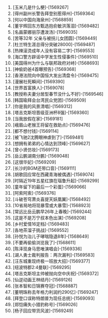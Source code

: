 
1. [玉米几是什么梗]-[1569267]
1. [得州副州长警告拜登别惹得州]-[1569364]
1. [何以中国向海泉州]-[1568859]
1. [董宇辉回东方甄选抱俞敏洪落泪]-[1569482]
1. [名画蒙娜丽莎遭泼汤]-[1569035]
1. [苦等32年 父亲与被拐儿女团圆]-[1569449]
1. [杜兰特生涯总得分突破28000]-[1569487]
1. [热辣滚烫成年人没有容易二字]-[1569553]
1. [海口警方辟谣中学发生性侵事件]-[1569510]
1. [美国得州为什么与联邦政府对峙]-[1568693]
1. [神偷奶爸4首曝预告]-[1569368]
1. [香港法院向中国恒大发出清盘令]-[1569475]
1. [漫展社死瞬间]-[1569390]
1. [世界首富换人]-[1569078]
1. [教授称夫妻分居型春节没什么不好]-[1569546]
1. [韩国瑜拜会台湾民众党团]-[1569509]
1. [你是我的风景清唱]-[1569312]
1. [塔吉克斯坦晋级亚洲杯8强]-[1569360]
1. [当我放假在家]-[1569181]
1. [峨眉山老猴王将留在救助点]-[1569476]
1. [都不想付钱]-[1569114]
1. [被飞驰2沈腾眼神虐到了]-[1569481]
1. [想拥有弟弟的心情达到顶峰]-[1569627]
1. [曾小贤仿妆]-[1569173]
1. [岳云鹏湖南分鹏]-[1569048]
1. [这很华妃]-[1569209]
1. [长沙的BGM还带口音]-[1569111]
1. [胡歌回应常在西藏青海被偶遇]-[1569074]
1. [时隔近19年五星红旗在瑙鲁升起]-[1569299]
1. [童年留下的最后一个彩蛋]-[1569066]
1. [阿索阿索]-[1569376]
1. [斗破苍穹萧炎喜提天妖凰翼]-[1568492]
1. [10省局地将现暴雪或大暴雪]-[1568923]
1. [常远比岳云鹏早26年上春晚]-[1569244]
1. [这是不是万宁叔本色出演]-[1569208]
1. [乡村爱情16定档]-[1569483]
1. [各地茶溜子挑战]-[1569552]
1. [孙悦为治儿子哮喘隐退8年]-[1568649]
1. [不要再偷偷浏览我了]-[1568611]
1. [陈泽现身马思唯演唱会]-[1569336]
1. [湖人勇士裁判报告：两次漏判]-[1569583]
1. [汪东城重现终极一班放大招]-[1569377]
1. [纽波特郡2:4曼联]-[1569295]
1. [塔吉克斯坦主帅被抛向空中庆祝]-[1569372]
1. [仙逆动画王林结丹]-[1569126]
1. [张本智和日锦赛夺冠]-[1568887]
1. [董明珠称去年格力利润约290亿]-[1569247]
1. [拜登口误称特朗普为现任总统]-[1569093]
1. [郑恺痛失小猎豹称号]-[1569026]
1. [杨子回应带货风波]-[1569249]